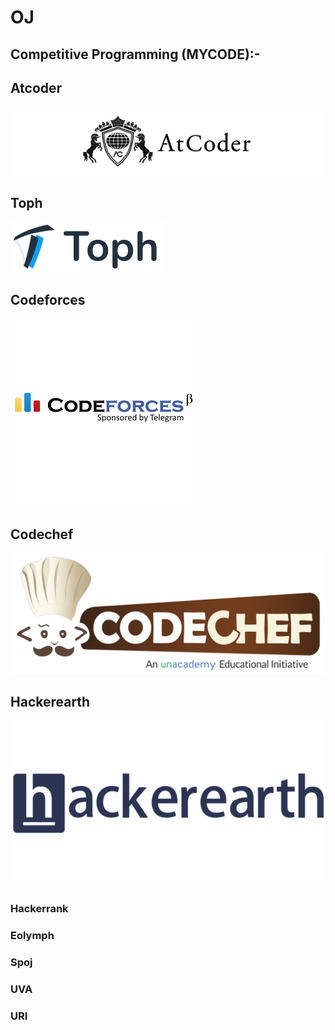 # OJ
## Competitive Programming (MYCODE):-
## Atcoder  
![alt txt](https://github.com/SyedT1/OJ/blob/master/img/atcoder.jpg)

## Toph  
![alt txt](https://github.com/SyedT1/OJ/blob/master/img/logo.jpg) 

## Codeforces  
![alt txt](https://github.com/SyedT1/OJ/blob/master/img/codeforces-telegram-square.jpg)  

## Codechef  
![alt txt](https://github.com/SyedT1/OJ/blob/master/img/1200px-Codechef(new)_logo.svg.jpg)  

## Hackerearth  
![alt txt](https://github.com/SyedT1/OJ/blob/master/img/hackerearth-for-developers.jpg)  

### Hackerrank
### Eolymph
### Spoj
### UVA
### URI

